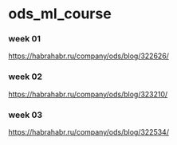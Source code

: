 # ods_ml_course

### week 01
https://habrahabr.ru/company/ods/blog/322626/

### week 02
https://habrahabr.ru/company/ods/blog/323210/

### week 03
https://habrahabr.ru/company/ods/blog/322534/

